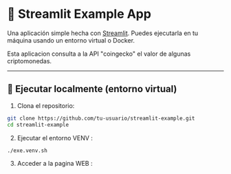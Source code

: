 # 🚀 Streamlit Example App

Una aplicación simple hecha con [Streamlit](https://streamlit.io/). Puedes ejecutarla en tu máquina usando un entorno virtual o Docker.

Esta aplicacion consulta a la API "coingecko" el valor de algunas criptomonedas.

---

## 🧪 Ejecutar localmente (entorno virtual)

1. Clona el repositorio:

```bash
git clone https://github.com/tu-usuario/streamlit-example.git
cd streamlit-example
```

2. Ejecutar el entorno VENV :
```bash
./exe.venv.sh
```
3. Acceder a la pagina WEB :


